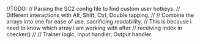 //TODO: 
// Parsing the SC2 config file to find custom user hotkeys.
// Different interactions with Alt, Shift, Ctrl, Double tapping.
//
// Combine the arrays into one for ease of use, sacrificing readability.
//    This is because i need to know which array i am working with after 
//    receiving index in checker()
//
// Trainer logic, Input handler, Output handler.

